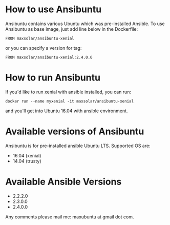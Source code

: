 # How to use Ansibuntu
Ansibuntu contains various Ubuntu which was pre-installed Ansible. 
To use Ansibuntu as base image, just add line below in the Dockerfile:
```
FROM maxsolar/ansibuntu-xenial
```

or you can specify a version for tag:

```
FROM maxsolar/ansibuntu-xenial:2.4.0.0
```

# How to run Ansibuntu
If you'd like to run xenial with ansible installed, you can run:
```
docker run --name myxenial -it maxsolar/ansibuntu-xenial
```
and you'll get into Ubuntu 16.04 with ansible environment.

# Available versions of Ansibuntu
Ansibuntu is for pre-installed ansible Ubuntu LTS. Supported OS are:
* 16.04 (xenial)
* 14.04 (trusty)

# Available Ansible Versions
* 2.2.2.0
* 2.3.0.0
* 2.4.0.0

Any comments please mail me: maxubuntu at gmail dot com.
